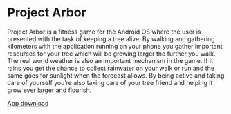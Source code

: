 # Project Arbor
Project Arbor is a fitness game for the Android OS where the user is presented with the task of keeping a tree alive. By walking and gathering kilometers with the application running on your phone you gather important resources for your tree which will be growing larger the further you walk. The real world weather is also an important mechanism in the game. If it rains you get the chance to collect rainwater on your walk or run and the same goes for sunlight when the forecast allows. By being active and taking care of yourself you’re also taking care of your tree friend and helping it grow ever larger and flourish.

[App download](https://play.google.com/store/apps/details?id=se.kth.projectarbor.project_arbor&hl=en)
